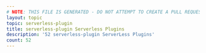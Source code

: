 ```yaml
---
# NOTE: THIS FILE IS GENERATED - DO NOT ATTEMPT TO CREATE A PULL REQUEST TO UPDATE THE DATA. 
layout: topic
topic: serverless-plugin
title: serverless-plugin Serverless Plugins
description: '52 serverless-plugin ServerLess Plugins'
count: 52
---
```

